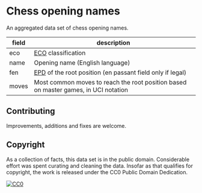 Chess opening names
===================

An aggregated data set of chess opening names.

field | description
--- | ---
eco | [ECO](https://en.wikipedia.org/wiki/Encyclopaedia_of_Chess_Openings) classification
name | Opening name (English language)
fen | [EPD](https://www.chessprogramming.org/Extended_Position_Description) of the root position (en passant field only if legal)
moves | Most common moves to reach the root position based on master games, in UCI notation

Contributing
------------

Improvements, additions and fixes are welcome.

Copyright
---------

As a collection of facts, this data set is in the public domain.
Considerable effort was spent curating and cleaning the data. Insofar as that
qualifies for copyright, the work is released under the
CC0 Public Domain Dedication.

[![CC0](https://i.creativecommons.org/p/zero/1.0/88x31.png)](https://creativecommons.org/publicdomain/zero/1.0/)
